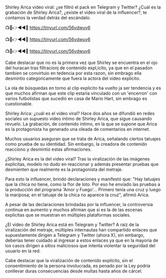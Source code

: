 Shirley Arica video viral: ¿se filtró el pack en Telegram y Twitter?
¿Cuál es la grabación de Shirley Arica?, ¿existe el video viral de la influencer?, te contamos la verdad detrás del escándalo.


📺📱👉◄◄🔴 https://tinyurl.com/56vdwuy6

📺📱👉◄◄🔴 https://tinyurl.com/56vdwuy6

📺📱👉◄◄🔴 https://tinyurl.com/56vdwuy6



Cabe destacar que no es la primera vez que Shirley se encuentra en el ojo del huracan tras filtracionj de contenido expl,icito, ya que en el pasadon tambien se convirtuio en tedencia por esta razon, sin embrago ella desmintio categoricamente que fuera la actora del video explicito.

La ola de búsquedas en torno al clip explicito ha vuelto ja ser tendencia y es que muchos afirman que este clip estaría vinculado con un 'encerron' con varios futbolistas que sucedió en casa de Mario Hart, sin embrago es cuestionable.



Shirley Arica: ¿cuál es el video viral?
Hace dos años se difundió en redes sociales un supuesto video íntimo de Shirley Arica, que sigue causando revuelo. La grabación, de contenido íntimo, en la que se supone que Arica es la protagonista ha generado una oleada de comentarios en internet.

Muchos usuarios aseguran que se trata de Arica, señalando ciertos tatuajes como prueba de su identidad. Sin embargo, la creadora de contenido reacciono y desmintió estas afirmaciones.

¿Shirley Arica es la del video viral?
Tras la viralización de las imágenes explicitas, modelo no dudo en reaccionar y además presentar pruebas que desmienten que realmente es la protagonista del metraje.

Para esto la influencer, brindó declaraciones y manifestó que: "Hay tatuajes que la chica no tiene, como la flor de loto. Por eso he enviado las pruebas a la producción del programa 'Amor y Fuego'... Primero tenía una cruz y luego la mariposa; en el tatuaje de la chica no aparece la cruz", afirmó Arica.

A pesar de las declaraciones brindadas por la influencer, la controversia continua en aumento y muchos afirman que si es la de las escenas explicitas que se muestran en múltiples plataformas sociales.


¿El video de Shirley Arica está en Telegram y Twitter?
A raíz de la viralización del metraje, múltiples internautas han compartido enlaces que supuestamente dirigen a Telegram y Twitter (ahora X), sin embargo, deberías tener cuidado al ingresar a estos enlaces ya que en la mayoría de los casos dirigen a sitios maliciosos que intenta violentar la seguridad del usuario en la red.

Cabe destacar que la viralización de contenido explícito, sin el consentimiento de la persona involucrada, es penado por la Ley podría conllevar duras consecuencias desde multas hasta años de cárcel.
